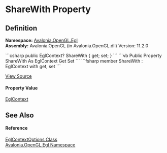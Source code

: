 # ShareWith Property




## Definition
**Namespace:** <a href="N_Avalonia_OpenGL_Egl">Avalonia.OpenGL.Egl</a>  
**Assembly:** Avalonia.OpenGL (in Avalonia.OpenGL.dll) Version: 11.2.0

<Tabs groupId="api-code-preview">
<TabItem value="csharp" label="C#">
```csharp
public EglContext? ShareWith { get; set; }
```
</TabItem>
<TabItem value="vb" label="VB">
```vb
Public Property ShareWith As EglContext
	Get
	Set
```
</TabItem>
<TabItem value="fsharp" label="F#">
```fsharp
member ShareWith : EglContext with get, set
```
</TabItem>
</Tabs>



<a href="https://github.com/AvaloniaUI/Avalonia/tree/master/src/Avalonia.OpenGL/Egl/EglDisplayOptions.cs#L19" title="View the source code">View Source</a>



#### Property Value
<a href="T_Avalonia_OpenGL_Egl_EglContext">EglContext</a>

## See Also


#### Reference
<a href="T_Avalonia_OpenGL_Egl_EglContextOptions">EglContextOptions Class</a>  
<a href="N_Avalonia_OpenGL_Egl">Avalonia.OpenGL.Egl Namespace</a>  

